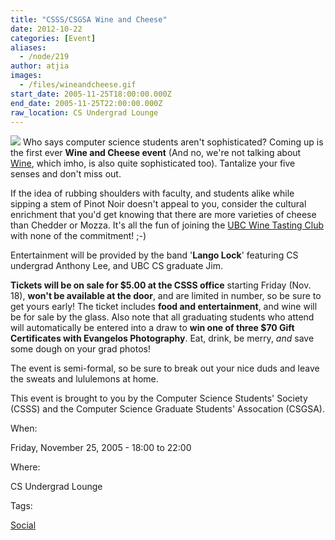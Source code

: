 ```yaml
---
title: "CSSS/CSGSA Wine and Cheese"
date: 2012-10-22
categories: [Event]
aliases:
  - /node/219
author: atjia
images:
  - /files/wineandcheese.gif
start_date: 2005-11-25T18:00:00.000Z
end_date: 2005-11-25T22:00:00.000Z
raw_location: CS Undergrad Lounge
---
```


![](/files/wineandcheese.gif) Who says computer science students aren't sophisticated? Coming up is the first ever **Wine and Cheese event** (And no, we're not talking about [Wine](http://www.winehq.com/), which imho, is also quite sophisticated too). Tantalize your five senses and don't miss out.

If the idea of rubbing shoulders with faculty, and students alike while sipping a stem of Pinot Noir doesn't appeal to you, consider the cultural enrichment that you'd get knowing that there are more varieties of cheese than Chedder or Mozza. It's all the fun of joining the [UBC Wine Tasting Club](http://www.ams.ubc.ca/clubs/winetasting) with none of the commitment! ;-)

Entertainment will be provided by the band '**Lango Lock**' featuring CS undergrad Anthony Lee, and UBC CS graduate Jim.

**Tickets will be on sale for $5.00 at the CSSS office** starting Friday (Nov. 18), **won't be available at the door**, and are limited in number, so be sure to get yours early! The ticket includes **food and entertainment**, and wine will be for sale by the glass. Also note that all graduating students who attend will automatically be entered into a draw to **win one of three $70 Gift Certificates with Evangelos Photography**. Eat, drink, be merry, _and_ save some dough on your grad photos!

The event is semi-formal, so be sure to break out your nice duds and leave the sweats and lululemons at home.

This event is brought to you by the Computer Science Students' Society (CSSS) and the Computer Science Graduate Students' Assocation (CSGSA).

When: 

Friday, November 25, 2005 - 18:00 to 22:00

Where: 

CS Undergrad Lounge

Tags: 

[Social](/social)
